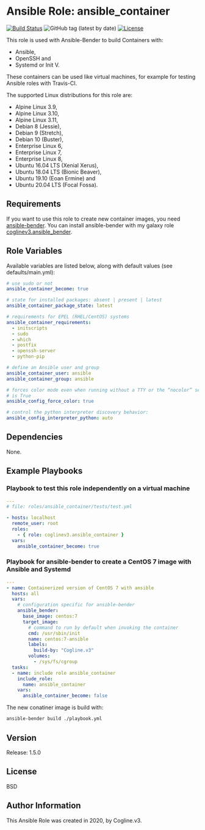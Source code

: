 # Ansible Role: ansible_container

[![Build Status](https://travis-ci.org/coglinev3/ansible-role-ansible_container.svg?branch=master)](https://travis-ci.org/coglinev3/ansible-role-ansible_container) ![GitHub tag (latest by date)](https://img.shields.io/github/v/tag/coglinev3/ansible-role-ansible_container) [![License](https://img.shields.io/badge/License-BSD%203--Clause-blue.svg)](https://raw.githubusercontent.com/coglinev3/ansible-role-ansible_container/master/LICENSE)

This role is used with Ansible-Bender to build Containers with:
* Ansible,
* OpenSSH and
* Systemd or Init V.

These containers can be used like virtual machines, for example for testing Ansible roles with Travis-CI.

The supported Linux distributions for this role are:
* Alpine Linux 3.9,
* Alpine Linux 3.10,
* Alpine Linux 3.11,
* Debian 8 (Jessie),
* Debian 9 (Stretch),
* Debian 10 (Buster),
* Enterprise Linux 6,
* Enterprise Linux 7,
* Enterprise Linux 8,
* Ubuntu 16.04 LTS (Xenial Xerus),
* Ubuntu 18.04 LTS (Bionic Beaver),
* Ubuntu 19.10 (Eoan Ermine) and
* Ubuntu 20.04 LTS (Focal Fossa).


## Requirements

If you want to use this role to create new container images, you need [ansible-bender](https://github.com/ansible-community/ansible-bender/blob/master/README.md "ansible-bender"). You can install ansible-bender with my galaxy role [coglinev3.ansible_bender](https://galaxy.ansible.com/coglinev3/ansible-bender "coglinev3.ansible_bender").


## Role Variables

Available variables are listed below, along with default values
(see defaults/main.yml):

```yml
# use sudo or not
ansible_container_become: true

# state for installed packages: absent | present | latest
ansible_container_package_state: latest

# requirements for EPEL (RHEL/CentOS) systems
ansible_container_requirements:
  - initscripts
  - sudo
  - which
  - postfix
  - openssh-server
  - python-pip

# define an Ansible user and group
ansible_container_user: ansible
ansible_container_group: ansible

# forces color mode even when running without a TTY or the “nocolor” setting
# is True
ansible_config_force_color: true

# control the python interpreter discovery behavior:
ansible_config_interpreter_python: auto
```

## Dependencies

None.

## Example Playbooks

### Playbook to test this role independently on a virtual machine

```yml
---
# file: roles/ansible_container/tests/test.yml

- hosts: localhost
  remote_user: root
  roles:
    - { role: coglinev3.ansible_container }
  vars:
    ansible_container_become: true
```

### Playbook for ansible-bender to create a CentOS 7 image with Ansible and Systemd

```yml
---
- name: Containerized version of CentOS 7 with ansible
  hosts: all
  vars:
    # configuration specific for ansible-bender
    ansible_bender:
      base_image: centos:7
      target_image:
        # command to run by default when invoking the container
        cmd: /usr/sbin/init
        name: centos:7-ansible
        labels:
          build-by: "Cogline.v3"
        volumes:
          - /sys/fs/cgroup
  tasks:
  - name: include role ansible_container
    include_role:
      name: ansible_container
    vars:
      ansible_container_become: false
```

The new conatiner image is build with:

```sh
ansible-bender build ./playbook.yml
```

## Version

Release: 1.5.0

## License

BSD

## Author Information

This Ansible Role was created in 2020, by Cogline.v3.
